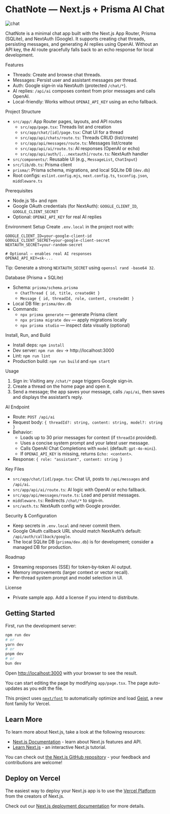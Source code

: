 ChatNote — Next.js + Prisma AI Chat
===================================

![chat](https://github.com/user-attachments/assets/de18d48f-6eba-4363-965b-ca485c3d4653)


ChatNote is a minimal chat app built with the Next.js App Router, Prisma (SQLite), and NextAuth (Google). It supports creating chat threads, persisting messages, and generating AI replies using OpenAI. Without an API key, the AI route gracefully falls back to an echo response for local development.

Features
- Threads: Create and browse chat threads.
- Messages: Persist user and assistant messages per thread.
- Auth: Google sign‑in via NextAuth (protected `/chat/*`).
- AI replies: `/api/ai` composes context from prior messages and calls OpenAI.
- Local-friendly: Works without `OPENAI_API_KEY` using an echo fallback.

Project Structure
- `src/app/`: App Router pages, layouts, and API routes
  - `src/app/page.tsx`: Threads list and creation
  - `src/app/chat/[id]/page.tsx`: Chat UI for a thread
  - `src/app/api/chats/route.ts`: Threads CRUD (list/create)
  - `src/app/api/messages/route.ts`: Messages list/create
  - `src/app/api/ai/route.ts`: AI responses (OpenAI or echo)
  - `src/app/api/auth/[...nextauth]/route.ts`: NextAuth handler
- `src/components/`: Reusable UI (e.g., `MessageList`, `ChatInput`)
- `src/lib/db.ts`: Prisma client
- `prisma/`: Prisma schema, migrations, and local SQLite DB (`dev.db`)
- Root configs: `eslint.config.mjs`, `next.config.ts`, `tsconfig.json`, `middleware.ts`

Prerequisites
- Node.js 18+ and npm
- Google OAuth credentials (for NextAuth): `GOOGLE_CLIENT_ID`, `GOOGLE_CLIENT_SECRET`
- Optional: `OPENAI_API_KEY` for real AI replies

Environment Setup
Create `.env.local` in the project root with:

```
GOOGLE_CLIENT_ID=your-google-client-id
GOOGLE_CLIENT_SECRET=your-google-client-secret
NEXTAUTH_SECRET=your-random-secret

# Optional — enables real AI responses
OPENAI_API_KEY=sk-...
```

Tip: Generate a strong `NEXTAUTH_SECRET` using `openssl rand -base64 32`.

Database (Prisma + SQLite)
- Schema: `prisma/schema.prisma`
  - `ChatThread { id, title, createdAt }`
  - `Message { id, threadId, role, content, createdAt }`
- Local DB file: `prisma/dev.db`
- Commands:
  - `npx prisma generate` — generate Prisma client
  - `npx prisma migrate dev` — apply migrations locally
  - `npx prisma studio` — inspect data visually (optional)

Install, Run, and Build
- Install deps: `npm install`
- Dev server: `npm run dev` → http://localhost:3000
- Lint: `npm run lint`
- Production build: `npm run build` and `npm start`

Usage
1) Sign in: Visiting any `/chat/*` page triggers Google sign‑in.
2) Create a thread on the home page and open it.
3) Send a message; the app saves your message, calls `/api/ai`, then saves and displays the assistant’s reply.

AI Endpoint
- Route: `POST /api/ai`
- Request body: `{ threadId?: string, content: string, model?: string }`
- Behavior:
  - Loads up to 30 prior messages for context (if `threadId` provided).
  - Uses a concise system prompt and your latest user message.
  - Calls OpenAI Chat Completions with `model` (default: `gpt-4o-mini`).
  - If `OPENAI_API_KEY` is missing, returns `Echo: <content>`.
- Response: `{ role: "assistant", content: string }`

Key Files
- `src/app/chat/[id]/page.tsx`: Chat UI, posts to `/api/messages` and `/api/ai`.
- `src/app/api/ai/route.ts`: AI logic with OpenAI or echo fallback.
- `src/app/api/messages/route.ts`: Load and persist messages.
- `middleware.ts`: Redirects `/chat/*` to sign‑in.
- `src/auth.ts`: NextAuth config with Google provider.

Security & Configuration
- Keep secrets in `.env.local` and never commit them.
- Google OAuth callback URL should match NextAuth’s default: `/api/auth/callback/google`.
- The local SQLite DB (`prisma/dev.db`) is for development; consider a managed DB for production.

Roadmap
- Streaming responses (SSE) for token‑by‑token AI output.
- Memory improvements (larger context or vector recall).
- Per‑thread system prompt and model selection in UI.

License
- Private sample app. Add a license if you intend to distribute.

## Getting Started

First, run the development server:

```bash
npm run dev
# or
yarn dev
# or
pnpm dev
# or
bun dev
```

Open [http://localhost:3000](http://localhost:3000) with your browser to see the result.

You can start editing the page by modifying `app/page.tsx`. The page auto-updates as you edit the file.

This project uses [`next/font`](https://nextjs.org/docs/app/building-your-application/optimizing/fonts) to automatically optimize and load [Geist](https://vercel.com/font), a new font family for Vercel.

## Learn More

To learn more about Next.js, take a look at the following resources:

- [Next.js Documentation](https://nextjs.org/docs) - learn about Next.js features and API.
- [Learn Next.js](https://nextjs.org/learn) - an interactive Next.js tutorial.

You can check out [the Next.js GitHub repository](https://github.com/vercel/next.js) - your feedback and contributions are welcome!

## Deploy on Vercel

The easiest way to deploy your Next.js app is to use the [Vercel Platform](https://vercel.com/new?utm_medium=default-template&filter=next.js&utm_source=create-next-app&utm_campaign=create-next-app-readme) from the creators of Next.js.

Check out our [Next.js deployment documentation](https://nextjs.org/docs/app/building-your-application/deploying) for more details.
